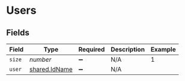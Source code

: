 # Users


## Fields

| Field                                          | Type                                           | Required                                       | Description                                    | Example                                        |
| ---------------------------------------------- | ---------------------------------------------- | ---------------------------------------------- | ---------------------------------------------- | ---------------------------------------------- |
| `size`                                         | *number*                                       | :heavy_minus_sign:                             | N/A                                            | 1                                              |
| `user`                                         | [shared.IdName](../../models/shared/idname.md) | :heavy_minus_sign:                             | N/A                                            |                                                |